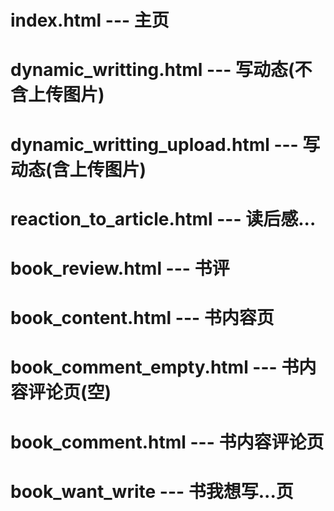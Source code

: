 # index.html --- 主页
# dynamic_writting.html --- 写动态(不含上传图片)
# dynamic_writting_upload.html --- 写动态(含上传图片)
# reaction_to_article.html --- 读后感...
# book_review.html --- 书评
# book_content.html --- 书内容页
# book_comment_empty.html --- 书内容评论页(空)
# book_comment.html --- 书内容评论页
# book_want_write --- 书我想写...页
